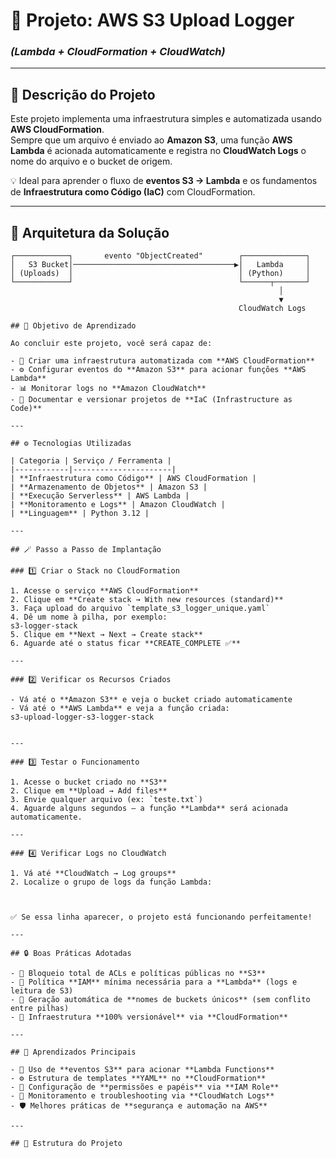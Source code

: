 # 🚀 Projeto: AWS S3 Upload Logger  
### _(Lambda + CloudFormation + CloudWatch)_

---

## 📘 Descrição do Projeto
Este projeto implementa uma infraestrutura simples e automatizada usando **AWS CloudFormation**.  
Sempre que um arquivo é enviado ao **Amazon S3**, uma função **AWS Lambda** é acionada automaticamente e registra no **CloudWatch Logs** o nome do arquivo e o bucket de origem.

💡 Ideal para aprender o fluxo de **eventos S3 → Lambda** e os fundamentos de **Infraestrutura como Código (IaC)** com CloudFormation.

---

## 🧱 Arquitetura da Solução

```text
┌────────────┐       evento "ObjectCreated"        ┌──────────────┐
│   S3 Bucket│────────────────────────────────────▶│   Lambda     │
│ (Uploads)  │                                     │ (Python)     │
└────────────┘                                     └──────┬───────┘
                                                            │
                                                            ▼
                                                   CloudWatch Logs

## 🎯 Objetivo de Aprendizado

Ao concluir este projeto, você será capaz de:

- 🚀 Criar uma infraestrutura automatizada com **AWS CloudFormation**  
- ⚙️ Configurar eventos do **Amazon S3** para acionar funções **AWS Lambda**  
- 📊 Monitorar logs no **Amazon CloudWatch**  
- 🧩 Documentar e versionar projetos de **IaC (Infrastructure as Code)**  

---

## ⚙️ Tecnologias Utilizadas

| Categoria | Serviço / Ferramenta |
|------------|----------------------|
| **Infraestrutura como Código** | AWS CloudFormation |
| **Armazenamento de Objetos** | Amazon S3 |
| **Execução Serverless** | AWS Lambda |
| **Monitoramento e Logs** | Amazon CloudWatch |
| **Linguagem** | Python 3.12 |

---

## 🪄 Passo a Passo de Implantação

### 1️⃣ Criar o Stack no CloudFormation

1. Acesse o serviço **AWS CloudFormation**  
2. Clique em **Create stack → With new resources (standard)**  
3. Faça upload do arquivo `template_s3_logger_unique.yaml`  
4. Dê um nome à pilha, por exemplo:  
s3-logger-stack
5. Clique em **Next → Next → Create stack**  
6. Aguarde até o status ficar **CREATE_COMPLETE ✅**

---

### 2️⃣ Verificar os Recursos Criados

- Vá até o **Amazon S3** e veja o bucket criado automaticamente  
- Vá até o **AWS Lambda** e veja a função criada:
s3-upload-logger-s3-logger-stack


---

### 3️⃣ Testar o Funcionamento

1. Acesse o bucket criado no **S3**  
2. Clique em **Upload → Add files**  
3. Envie qualquer arquivo (ex: `teste.txt`)  
4. Aguarde alguns segundos — a função **Lambda** será acionada automaticamente.  

---

### 4️⃣ Verificar Logs no CloudWatch

1. Vá até **CloudWatch → Log groups**  
2. Localize o grupo de logs da função Lambda:



✅ Se essa linha aparecer, o projeto está funcionando perfeitamente!

---

## 🔒 Boas Práticas Adotadas

- 🚫 Bloqueio total de ACLs e políticas públicas no **S3**  
- 🧠 Política **IAM** mínima necessária para a **Lambda** (logs e leitura de S3)  
- 🔁 Geração automática de **nomes de buckets únicos** (sem conflito entre pilhas)  
- 🧩 Infraestrutura **100% versionável** via **CloudFormation**  

---

## 🧠 Aprendizados Principais

- 🔔 Uso de **eventos S3** para acionar **Lambda Functions**  
- ⚙️ Estrutura de templates **YAML** no **CloudFormation**  
- 🔐 Configuração de **permissões e papéis** via **IAM Role**  
- 📜 Monitoramento e troubleshooting via **CloudWatch Logs**  
- 🛡️ Melhores práticas de **segurança e automação na AWS**

---

## 🧩 Estrutura do Projeto




